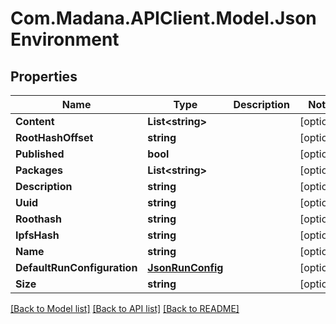 
# Com.Madana.APIClient.Model.JsonEnvironment

## Properties

Name | Type | Description | Notes
------------ | ------------- | ------------- | -------------
**Content** | **List&lt;string&gt;** |  | [optional] 
**RootHashOffset** | **string** |  | [optional] 
**Published** | **bool** |  | [optional] 
**Packages** | **List&lt;string&gt;** |  | [optional] 
**Description** | **string** |  | [optional] 
**Uuid** | **string** |  | [optional] 
**Roothash** | **string** |  | [optional] 
**IpfsHash** | **string** |  | [optional] 
**Name** | **string** |  | [optional] 
**DefaultRunConfiguration** | [**JsonRunConfig**](JsonRunConfig.md) |  | [optional] 
**Size** | **string** |  | [optional] 

[[Back to Model list]](../README.md#documentation-for-models)
[[Back to API list]](../README.md#documentation-for-api-endpoints)
[[Back to README]](../README.md)


